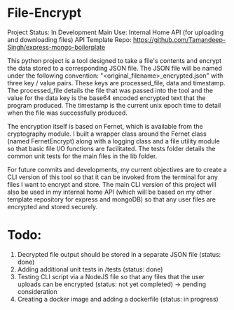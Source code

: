 # File-Encrypt

Project Status: In Development
Main Use: Internal Home API (for uploading and downloading files)
API Template Repo: https://github.com/Tamandeep-Singh/express-mongo-boilerplate 


This python project is a tool designed to take a file's contents and encrypt the data stored to a corresponding JSON file. The JSON file will be named under the
following convention: "<original_filename>_encrypted.json" with three key / value pairs. These keys are processed_file, data and timestamp. The processed_file details the file that was passed into the tool and the value for the data key is the base64 encoded encrypted text that the program produced. The timestamp is the current unix epoch time to detail when the file was successfully produced. 

The encryption itself is based on Fernet, which is available from the cryptography module. I built a wrapper class around the Fernet class (named FernetEncrypt) along with a logging class and a file utility module so that basic file I/O functions are facilitated.  The tests folder details the common unit tests for the main files in the lib folder.

For future commits and developments, my current objectives are to create a CLI version of this tool so that it can be invoked from the terminal for any files I want to encrypt and store. The main CLI version of this project will also be used in my internal home API (which will be based on my other template repository for express and mongoDB) so that any user files are encrypted and stored securely. 

# Todo:

1) Decrypted file output should be stored in a separate JSON file (status: done)
2) Adding additional unit tests in /tests (status: done)
3) Testing CLI script via a NodeJS file so that any files that the user uploads can be encrypted (status: not yet completed) -> pending consideration
4) Creating a docker image and adding a dockerfile (status: in progress)






